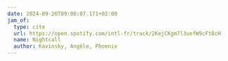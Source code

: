 ```yaml
---
date: 2024-09-26T09:08:07.171+02:00
jam_of:
  type: cite
  url: https://open.spotify.com/intl-fr/track/2KejCKgm7l3uefW9cFt8cH
  name: Nightcall
  author: Kavinsky, Angèle, Phoenix
---
```

